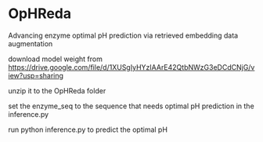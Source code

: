# OpHReda
Advancing enzyme optimal pH prediction via retrieved embedding data augmentation

download model weight from 
https://drive.google.com/file/d/1XUSgIyHYzIAArE42QtbNWzG3eDCdCNjG/view?usp=sharing

unzip it to the OpHReda folder

set the enzyme_seq to the sequence that needs optimal pH prediction in the inference.py

run python inference.py to predict the optimal pH
